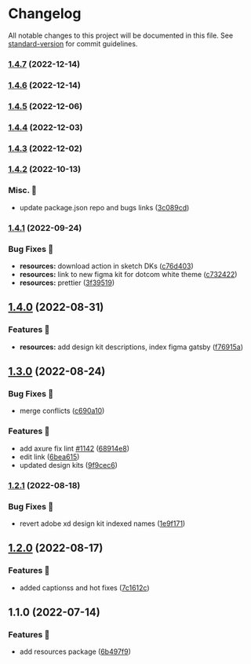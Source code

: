 # Changelog

All notable changes to this project will be documented in this file. See [standard-version](https://github.com/conventional-changelog/standard-version) for commit guidelines.

### [1.4.7](https://github.com/carbon-design-system/carbon-platform/compare/@carbon-platform/resources@1.4.6...@carbon-platform/resources@1.4.7) (2022-12-14)

### [1.4.6](https://github.com/carbon-design-system/carbon-platform/compare/@carbon-platform/resources@1.4.5...@carbon-platform/resources@1.4.6) (2022-12-14)

### [1.4.5](https://github.com/carbon-design-system/carbon-platform/compare/@carbon-platform/resources@1.4.4...@carbon-platform/resources@1.4.5) (2022-12-06)

### [1.4.4](https://github.com/carbon-design-system/carbon-platform/compare/@carbon-platform/resources@1.4.3...@carbon-platform/resources@1.4.4) (2022-12-03)

### [1.4.3](https://github.com/carbon-design-system/carbon-platform/compare/@carbon-platform/resources@1.4.2...@carbon-platform/resources@1.4.3) (2022-12-02)

### [1.4.2](https://github.com/carbon-design-system/carbon-platform/compare/@carbon-platform/resources@1.4.1...@carbon-platform/resources@1.4.2) (2022-10-13)


### Misc. 🔮

* update package.json repo and bugs links ([3c089cd](https://github.com/carbon-design-system/carbon-platform/commit/3c089cdde1ddde2a3b9f750680755c4253bfcae2))

### [1.4.1](https://github.com/carbon-design-system/carbon-platform/compare/@carbon-platform/resources@1.4.0...@carbon-platform/resources@1.4.1) (2022-09-24)


### Bug Fixes 🐛

* **resources:** download action in sketch DKs ([c76d403](https://github.com/carbon-design-system/carbon-platform/commit/c76d403052ac4c94321bfcbf02bbbf51900e2398))
* **resources:** link to new figma kit for dotcom white theme ([c732422](https://github.com/carbon-design-system/carbon-platform/commit/c7324222b88f60a2298ac862a04f45e16619231e))
* **resources:** prettier ([3f39519](https://github.com/carbon-design-system/carbon-platform/commit/3f395199abeb040ccc59de6daaf0e727398a9e83))

## [1.4.0](https://github.com/carbon-design-system/carbon-platform/compare/@carbon-platform/resources@1.3.0...@carbon-platform/resources@1.4.0) (2022-08-31)


### Features 🌟

* **resources:** add design kit descriptions, index figma gatsby ([f76915a](https://github.com/carbon-design-system/carbon-platform/commit/f76915abf894f628dfe353af836c71e33e5bbff2))

## [1.3.0](https://github.com/carbon-design-system/carbon-platform/compare/@carbon-platform/resources@1.2.1...@carbon-platform/resources@1.3.0) (2022-08-24)


### Bug Fixes 🐛

* merge conflicts ([c690a10](https://github.com/carbon-design-system/carbon-platform/commit/c690a1060cb9174512eea5304b9d066aba20b8da))


### Features 🌟

* add axure fix lint [#1142](https://github.com/carbon-design-system/carbon-platform/issues/1142) ([68914e8](https://github.com/carbon-design-system/carbon-platform/commit/68914e842b6c0e23ec033f94e7b11b0d867952f4))
* edit link ([6bea615](https://github.com/carbon-design-system/carbon-platform/commit/6bea615ccb32d371dae55ea4a9646c561ac32126))
* updated design kits ([9f9cec6](https://github.com/carbon-design-system/carbon-platform/commit/9f9cec67f9df608a5b7935e499d4c82a801be566))

### [1.2.1](https://github.com/carbon-design-system/carbon-platform/compare/@carbon-platform/resources@1.2.0...@carbon-platform/resources@1.2.1) (2022-08-18)


### Bug Fixes 🐛

* revert adobe xd design kit indexed names ([1e9f171](https://github.com/carbon-design-system/carbon-platform/commit/1e9f171328813cb4431a1d12b0bce075cb4beccb))

## [1.2.0](https://github.com/carbon-design-system/carbon-platform/compare/@carbon-platform/resources@1.1.0...@carbon-platform/resources@1.2.0) (2022-08-17)


### Features 🌟

* added captionss and hot fixes ([7c1612c](https://github.com/carbon-design-system/carbon-platform/commit/7c1612c6fdb8dc42a502ef5bba77d7883942c32f))

## 1.1.0 (2022-07-14)


### Features 🌟

* add resources package ([6b497f9](https://github.com/carbon-design-system/carbon-platform/commit/6b497f907561b0c085f37dcd4af31dda263388c0))
